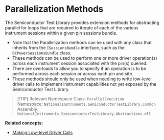 # Parallelization Methods

The Semiconductor Test Library provides extension methods for abstracting parallel for loops that are required to iterate of each of the various instrument sessions within a given pin sessions bundle.

- Note that the Parallelization methods can be used with any class that inherits from the `ISessionsBundle` interface, such as the `DCPowerSessionsBundle` class.
- These methods can be used to perform one or more driver operation(s) across each instrument session associated with the pin(s) queried.
- There are overloads to allow you to specify if an operation is to be performed across each session or across each pin and site.
- These methods should only be used when needing to write low-level driver calls to implement instrument capabilities not yet exposed by the Semiconductor Test Library.

> [!TIP] Relevant Namespace
> Class: `ParallelExecution`\
> Namespace: `NationalInstruments.SemiconductorTestLibrary.Common` \
> Assembly: `NationalInstruments.SemiconductorTestLibrary.Abstractions.dll`

**Related concepts:**

- [Making Low-level Driver Calls](LowLevelDriverCalls.md)
